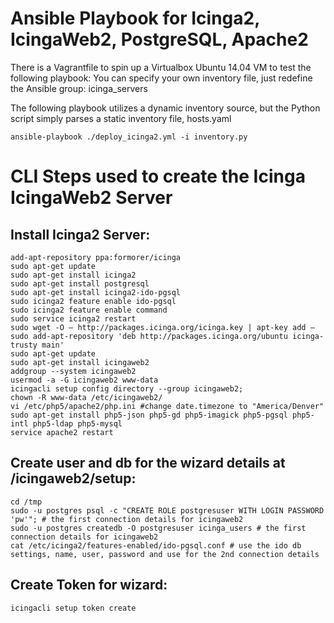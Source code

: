 Ansible Playbook for Icinga2, IcingaWeb2, PostgreSQL, Apache2
=============================================================

There is a Vagrantfile to spin up a Virtualbox Ubuntu 14.04 VM to test the following playbook:
You can specify your own inventory file, just redefine the Ansible group: icinga_servers

The following playbook utilizes a dynamic inventory source, but the Python script simply parses a static inventory file, hosts.yaml
```
ansible-playbook ./deploy_icinga2.yml -i inventory.py
```


CLI Steps used to create the Icinga IcingaWeb2 Server
=====================================================

Install Icinga2 Server:
-----------------------

```    
add-apt-repository ppa:formorer/icinga
sudo apt-get update
sudo apt-get install icinga2
sudo apt-get install postgresql
sudo apt-get install icinga2-ido-pgsql
sudo icinga2 feature enable ido-pgsql
sudo icinga2 feature enable command
sudo service icinga2 restart
sudo wget -O – http://packages.icinga.org/icinga.key | apt-key add –
sudo add-apt-repository 'deb http://packages.icinga.org/ubuntu icinga-trusty main'
sudo apt-get update
sudo apt-get install icingaweb2
addgroup --system icingaweb2
usermod -a -G icingaweb2 www-data
icingacli setup config directory --group icingaweb2;
chown -R www-data /etc/icingaweb2/
vi /etc/php5/apache2/php.ini #change date.timezone to "America/Denver"
sudo apt-get install php5-json php5-gd php5-imagick php5-pgsql php5-intl php5-ldap php5-mysql
service apache2 restart
```

Create user and db for the wizard details at <host>/icingaweb2/setup:
---------------------------------------------------------------------
```
cd /tmp
sudo -u postgres psql -c "CREATE ROLE postgresuser WITH LOGIN PASSWORD 'pw'"; # the first connection details for icingaweb2
sudo -u postgres createdb -O postgresuser icinga_users # the first connection details for icingaweb2
cat /etc/icinga2/features-enabled/ido-pgsql.conf # use the ido db settings, name, user, password and use for the 2nd connection details
```

Create Token for wizard:
------------------------
```
icingacli setup token create 
```

  